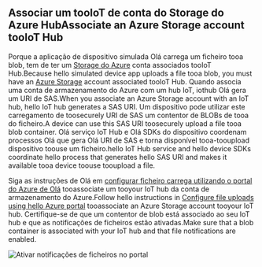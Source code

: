 ## <a name="associate-an-azure-storage-account-tooiot-hub"></a><span data-ttu-id="f3eb1-101">Associar um tooIoT de conta do Storage do Azure Hub</span><span class="sxs-lookup"><span data-stu-id="f3eb1-101">Associate an Azure Storage account tooIoT Hub</span></span>

<span data-ttu-id="f3eb1-102">Porque a aplicação de dispositivo simulada Olá carrega um ficheiro tooa blob, tem de ter um [Storage do Azure](../articles/storage/common/storage-create-storage-account.md#create-a-storage-account) conta associados tooIoT Hub.</span><span class="sxs-lookup"><span data-stu-id="f3eb1-102">Because hello simulated device app uploads a file tooa blob, you must have an [Azure Storage](../articles/storage/common/storage-create-storage-account.md#create-a-storage-account) account associated tooIoT Hub.</span></span> <span data-ttu-id="f3eb1-103">Quando associa uma conta de armazenamento do Azure com um hub IoT, iothub Olá gera um URI de SAS.</span><span class="sxs-lookup"><span data-stu-id="f3eb1-103">When you associate an Azure Storage account with an IoT hub, hello IoT hub generates a SAS URI.</span></span> <span data-ttu-id="f3eb1-104">Um dispositivo pode utilizar este carregamento de toosecurely URI de SAS um contentor de BLOBs de tooa do ficheiro.</span><span class="sxs-lookup"><span data-stu-id="f3eb1-104">A device can use this SAS URI toosecurely upload a file tooa blob container.</span></span> <span data-ttu-id="f3eb1-105">Olá serviço IoT Hub e Olá SDKs do dispositivo coordenam processos Olá que gera Olá URI de SAS e torna disponível tooa-tooupload dispositivo toouse um ficheiro.</span><span class="sxs-lookup"><span data-stu-id="f3eb1-105">hello IoT Hub service and hello device SDKs coordinate hello process that generates hello SAS URI and makes it available tooa device toouse tooupload a file.</span></span>

<span data-ttu-id="f3eb1-106">Siga as instruções de Olá em [configurar ficheiro carrega utilizando o portal do Azure de Olá](../articles/iot-hub/iot-hub-configure-file-upload.md) tooassociate um tooyour IoT hub da conta de armazenamento do Azure.</span><span class="sxs-lookup"><span data-stu-id="f3eb1-106">Follow hello instructions in [Configure file uploads using hello Azure portal](../articles/iot-hub/iot-hub-configure-file-upload.md) tooassociate an Azure Storage account tooyour IoT hub.</span></span> <span data-ttu-id="f3eb1-107">Certifique-se de que um contentor de blob está associado ao seu IoT hub e que as notificações de ficheiros estão ativadas.</span><span class="sxs-lookup"><span data-stu-id="f3eb1-107">Make sure that a blob container is associated with your IoT hub and that file notifications are enabled.</span></span>

![Ativar notificações de ficheiros no portal](media/iot-hub-associate-storage/enable-file-notifications.png)